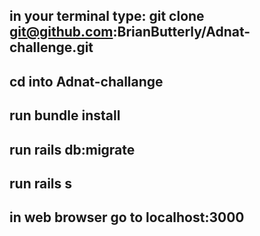 ## in your terminal type: git clone git@github.com:BrianButterly/Adnat-challenge.git
## cd into Adnat-challange
## run bundle  install
## run rails db:migrate
## run rails s
## in web browser go to localhost:3000
